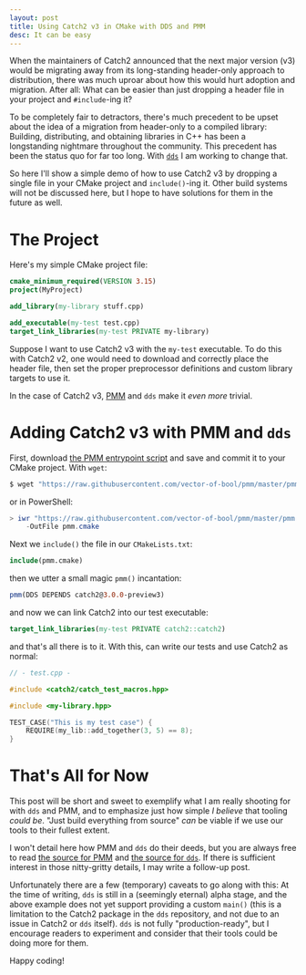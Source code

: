 ```yaml
---
layout: post
title: Using Catch2 v3 in CMake with DDS and PMM
desc: It can be easy
---
```


When the maintainers of Catch2 announced that the next major version (v3) would
be migrating away from its long-standing header-only approach to distribution,
there was much uproar about how this would hurt adoption and migration. After
all: What can be easier than just dropping a header file in your project and
`#include`-ing it?

To be completely fair to detractors, there's much precedent to be upset about
the idea of a migration from header-only to a compiled library: Building,
distributing, and obtaining libraries in C++ has been a longstanding nightmare
throughout the community. This precedent has been the status quo for far too
long. With [`dds`](https://dds.pizza/) I am working to change that.

So here I'll show a simple demo of how to use Catch2 v3 by dropping a single
file in your CMake project and `include()`-ing it. Other build systems will not
be discussed here, but I hope to have solutions for them in the future as well.


# The Project

Here's my simple CMake project file:

```cmake
cmake_minimum_required(VERSION 3.15)
project(MyProject)

add_library(my-library stuff.cpp)

add_executable(my-test test.cpp)
target_link_libraries(my-test PRIVATE my-library)
```

Suppose I want to use Catch2 v3 with the `my-test` executable. To do this with
Catch2 v2, one would need to download and correctly place the header file, then
set the proper preprocessor definitions and custom library targets to use it.

In the case of Catch2 v3, [PMM](https://github.com/vector-of-bool/pmm) and `dds`
make it *even more* trivial.


# Adding Catch2 v3 with PMM and `dds`

First, download
[the PMM entrypoint script](https://raw.githubusercontent.com/vector-of-bool/pmm/master/pmm.cmake)
and save and commit it to your CMake project. With `wget`:

```bash
$ wget "https://raw.githubusercontent.com/vector-of-bool/pmm/master/pmm.cmake"
```

or in PowerShell:

```powershell
> iwr "https://raw.githubusercontent.com/vector-of-bool/pmm/master/pmm.cmake" `
    -OutFile pmm.cmake
```

Next we `include()` the file in our `CMakeLists.txt`:

```cmake
include(pmm.cmake)
```

then we utter a small magic `pmm()` incantation:

```cmake
pmm(DDS DEPENDS catch2@3.0.0-preview3)
```

and now we can link Catch2 into our test executable:

```cmake
target_link_libraries(my-test PRIVATE catch2::catch2)
```

and that's all there is to it. With this, can write our tests and use Catch2 as
normal:

```c++
// - test.cpp -

#include <catch2/catch_test_macros.hpp>

#include <my-library.hpp>

TEST_CASE("This is my test case") {
    REQUIRE(my_lib::add_together(3, 5) == 8);
}
```


# That's All for Now

This post will be short and sweet to exemplify what I am really shooting for
with `dds` and PMM, and to emphasize just how simple *I believe* that tooling
*could be*. "Just build everything from source" *can* be viable if we use our
tools to their fullest extent.

I won't detail here how PMM and `dds` do their deeds, but you are always free to
read [the source for PMM](https://github.com/vector-of-bool/pmm) and
[the source for `dds`](https://github.com/vector-of-bool/dds). If there is
sufficient interest in those nitty-gritty details, I may write a follow-up post.

Unfortunately there are a few (temporary) caveats to go along with this: At the
time of writing, `dds` is still in a (seemingly eternal) alpha stage, and the
above example does not yet support providing a custom `main()` (this is a
limitation to the Catch2 package in the `dds` repository, and not due to an
issue in Catch2 or `dds` itself). `dds` is not fully "production-ready", but I
encourage readers to experiment and consider that their tools could be doing
more for them.

Happy coding!
